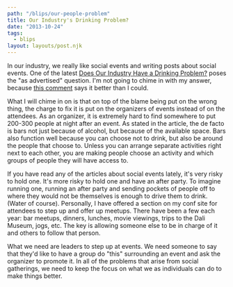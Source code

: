 ```yaml
---
path: "/blips/our-people-problem"
title: Our Industry's Drinking Problem?
date: "2013-10-24"
tags:
  - blips
layout: layouts/post.njk
---
```


In our industry, we really like social events and writing posts about social events. One of the latest [Does Our Industry Have a Drinking Problem?](http://alistapart.com/column/does-our-industry-have-a-drinking-problem) poses the "as advertised" question. I'm not going to chime in with my answer, because [this comment](http://alistapart.com/comments/does-our-industry-have-a-drinking-problem#335656) says it better than I could.

What I will chime in on is that on top of the blame being put on the wrong thing, the charge to fix it is put on the organizers of events instead of on the attendees. As an organizer, it is extremely hard to find somewhere to put 200-300 people at night after an event. As stated in the article, the de facto is bars not just because of alcohol, but because of the available space. Bars also function well because you can choose not to drink, but also be around the people that choose to. Unless you can arrange separate activities right next to each other, you are making people choose an activity and which groups of people they will have access to.

If you have read any of the articles about social events lately, it's very risky to hold one. It's more risky to hold one and have an after party. To imagine running one, running an after party and sending pockets of people off to where they would not be themselves is enough to drive them to drink. (Water of course). Personally, I have offered a section on my conf site for attendees to step up and offer up meetups. There have been a few each year: bar meetups, dinners, lunches, movie viewings, trips to the Dali Museum, jogs, etc. The key is allowing someone else to be in charge of it and others to follow that person.

What we need are leaders to step up at events. We need someone to say that they'd like to have a group do "this" surrounding an event and ask the organizer to promote it. In all of the problems that arise from social gatherings, we need to keep the focus on what we as individuals can do to make things better.

